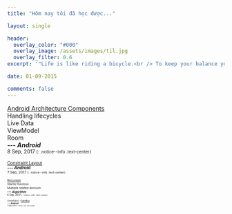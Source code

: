 ```yaml
---
title: "Hôm nay tôi đã học được..."

layout: single

header:
  overlay_color: "#000"
  overlay_image: /assets/images/til.jpg
  overlay_filter: 0.6
excerpt: '"Life is like riding a bicycle.<br /> To keep your balance you must keep moving."<br />**---<cite>Albert Einstein</cite>**'

date: 01-09-2015

comments: false
---
```


[Android Architecture Components](https://developer.android.com/topic/libraries/architecture/index.html)<br />
Handling lifecycles<br />
Live Data<br />
ViewModel<br />
Room<br />
**---<cite> Android</cite>**<br />
<small>8 Sep, 2017<small>
{: .notice--info .text-center}

[Constraint Layout](https://developer.android.com/reference/android/support/constraint/ConstraintLayout.html)<br />
**---<cite> Android</cite>**<br />
<small>7 Sep, 2017<small>
{: .notice--info .text-center}

[Recursion](https://www.topcoder.com/community/data-science/data-science-tutorials/an-introduction-to-recursion-part-1/)<br />
Starter function<br />
Multiple related decision<br />
**---<cite> Algorithm</cite>**<br />
<small>6 Sep, 2017<small>
{: .notice--info .text-center}

GreenRobot - [EventBus](https://github.com/greenrobot/EventBus)<br />
**---<cite> Android</cite>**<br />
<small>1 Sep, 2017<small>
{: .notice--info .text-center}
